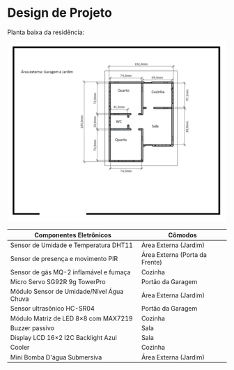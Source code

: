 # Design de Projeto

Planta baixa da residência:

![](./figuras/NOVAplantabaixa.png)

|  Componentes Eletrônicos                           | Cômodos     |
| -------------------------------------------------- | ---------- |
| Sensor de Umidade e Temperatura DHT11 |      Área Externa (Jardim)    |
| Sensor de presença e movimento PIR |      Área Externa (Porta da Frente)     |
| Sensor de gás MQ-2 inflamável e fumaça |      Cozinha     |
| Micro Servo SG92R 9g TowerPro |     Portão da Garagem    |
| Módulo Sensor de Umidade/Nível Água Chuva |      Área Externa (Jardim)     |
| Sensor ultrasônico HC-SR04 |      Portão da Garagem       |
| Módulo Matriz de LED 8×8 com MAX7219 |      Cozinha    |
| Buzzer passivo |      Sala     |
| Display LCD 16×2 I2C Backlight Azul |      Sala     |
| Cooler |      Cozinha     |
| Mini Bomba D'água Submersiva |      Área Externa (Jardim)     |
